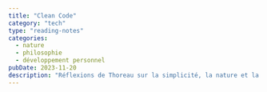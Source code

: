 ```yaml
---
title: "Clean Code"
category: "tech"
type: "reading-notes"
categories:
  - nature
  - philosophie
  - développement personnel
pubDate: 2023-11-20
description: "Réflexions de Thoreau sur la simplicité, la nature et la société."
---
```


